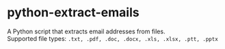 # python-extract-emails
A Python script that extracts email addresses from files. <br />
Supported file types: `.txt, .pdf, .doc, .docx, .xls, .xlsx, .ptt, .pptx`
